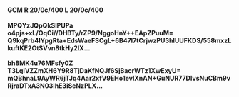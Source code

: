 #### GCM R 20/0c/400 L 20/0c/400 
**MPQYzJQpQkSIPUPa**<br/>**o4pjs+xL/OqCi//DHBTy/rZP9/NggoHnY++EApZPuuM=**<br/>**Q9kqPrb4IYpgRta+EdsWaeFSCgL+6B47l7tCrjwzPU3hlUUFKDS/558mxzLkuftKE2OtSVvn8tkHy2lX...**<br/><br/> 
**bh8MK4u76MFsfy0Z**<br/>**T3LqIVZZmXH6Y9R8TjDaKfNQJf6SjBacrWTz1XwExyU=**<br/>**mQBhnaL9AyWR6jTJq4Aar2xfV9EHo1evlXnAN+GuNUR77DIvsNuCBm9vRjraDTxA3N03IhE3iSeNzPLX...**